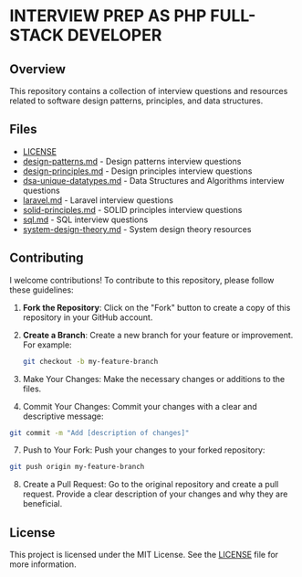 # INTERVIEW PREP AS PHP FULL-STACK DEVELOPER

## Overview

This repository contains a collection of interview questions and resources related to software design patterns, principles, and data structures. 

## Files

- [LICENSE](LICENSE)
- [design-patterns.md](design-patterns.md) - Design patterns interview questions
- [design-principles.md](design-principles.md) - Design principles interview questions
- [dsa-unique-datatypes.md](dsa-unique-datatypes.md) - Data Structures and Algorithms interview questions
- [laravel.md](laravel.md) - Laravel interview questions
- [solid-principles.md](solid-principles.md) - SOLID principles interview questions
- [sql.md](sql.md) - SQL interview questions
- [system-design-theory.md](system-design-theory.md) - System design theory resources

## Contributing

I welcome contributions! To contribute to this repository, please follow these guidelines:

1. **Fork the Repository**: Click on the "Fork" button to create a copy of this repository in your GitHub account.

2. **Create a Branch**: Create a new branch for your feature or improvement. For example:
   ```bash
   git checkout -b my-feature-branch
   ```

4. Make Your Changes: Make the necessary changes or additions to the files.

5. Commit Your Changes: Commit your changes with a clear and descriptive message:
```bash
git commit -m "Add [description of changes]"
```
7. Push to Your Fork: Push your changes to your forked repository:
```bash
git push origin my-feature-branch
```
8. Create a Pull Request: Go to the original repository and create a pull request. Provide a clear description of your changes and why they are beneficial.



## License

This project is licensed under the MIT License. See the [LICENSE](LICENSE) file for more information.
